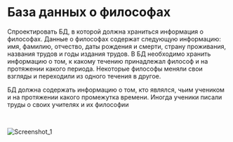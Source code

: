 # База данных о философах

<p>Спроектировать БД, в которой должна храниться информация о философах. Данные о философах содержат следующую информацию:
имя, фамилию, отчество, даты рождения и смерти, страну проживания, названия трудов и годы издания трудов.
В БД необходимо хранить информацию о том, к какому течению принадлежал философ и на протяжении какого периода. Некоторые философы меняли свои взгляды и переходили из одного течения в другое.</p>
<p>БД должна содержать информацию о том, кто являлся, чьим учеником и на протяжении какого промежутка времени. Иногда ученики писали труды о своих учителях и их философии</p>
</br>

![Screenshot_1](https://github.com/termixxx/Philosophers_DataBase/assets/56223924/c8ec2d1b-5419-4f70-ba09-461658b7b99b)

</br>

